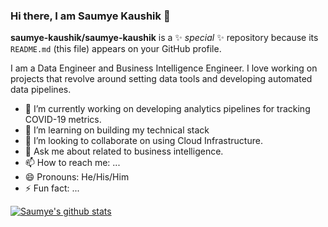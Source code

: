 ### Hi there, I am Saumye Kaushik 👋


**saumye-kaushik/saumye-kaushik** is a ✨ _special_ ✨ repository because its `README.md` (this file) appears on your GitHub profile.

I am a Data Engineer and Business Intelligence Engineer. I love working on projects that revolve around setting data tools and developing automated data pipelines.

- 🔭 I’m currently working on developing analytics pipelines for tracking COVID-19 metrics.
- 🌱 I’m learning on building my technical stack 
- 👯 I’m looking to collaborate on using Cloud Infrastructure.
- 💬 Ask me about related to business intelligence.
- 📫 How to reach me: ...
- 😄 Pronouns: He/His/Him
- ⚡ Fun fact: ...

[![Saumye's github stats](https://github-readme-stats.vercel.app/api?username=saumye-kaushik&count_private=true&show_icons=true&theme=radical&hide_rank=false)](https://github.com/anuraghazra/github-readme-stats)

